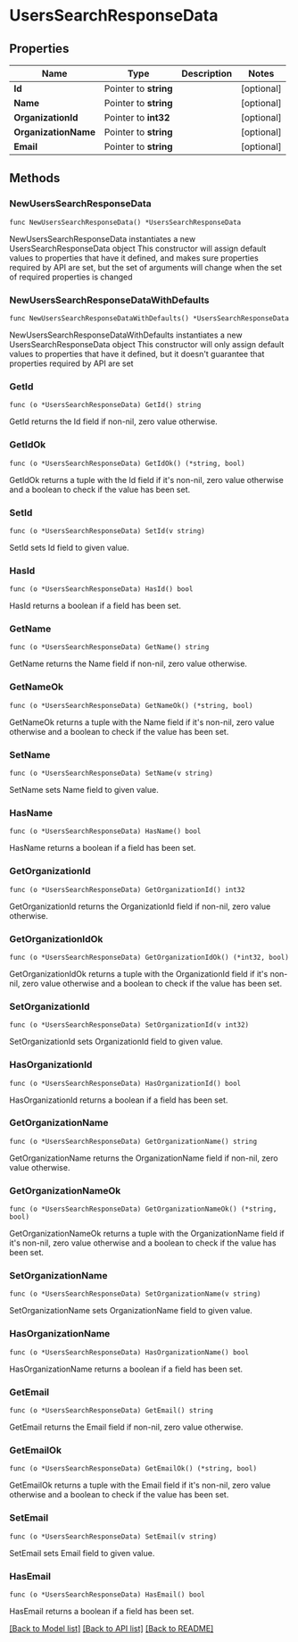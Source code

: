 # UsersSearchResponseData

## Properties

Name | Type | Description | Notes
------------ | ------------- | ------------- | -------------
**Id** | Pointer to **string** |  | [optional] 
**Name** | Pointer to **string** |  | [optional] 
**OrganizationId** | Pointer to **int32** |  | [optional] 
**OrganizationName** | Pointer to **string** |  | [optional] 
**Email** | Pointer to **string** |  | [optional] 

## Methods

### NewUsersSearchResponseData

`func NewUsersSearchResponseData() *UsersSearchResponseData`

NewUsersSearchResponseData instantiates a new UsersSearchResponseData object
This constructor will assign default values to properties that have it defined,
and makes sure properties required by API are set, but the set of arguments
will change when the set of required properties is changed

### NewUsersSearchResponseDataWithDefaults

`func NewUsersSearchResponseDataWithDefaults() *UsersSearchResponseData`

NewUsersSearchResponseDataWithDefaults instantiates a new UsersSearchResponseData object
This constructor will only assign default values to properties that have it defined,
but it doesn't guarantee that properties required by API are set

### GetId

`func (o *UsersSearchResponseData) GetId() string`

GetId returns the Id field if non-nil, zero value otherwise.

### GetIdOk

`func (o *UsersSearchResponseData) GetIdOk() (*string, bool)`

GetIdOk returns a tuple with the Id field if it's non-nil, zero value otherwise
and a boolean to check if the value has been set.

### SetId

`func (o *UsersSearchResponseData) SetId(v string)`

SetId sets Id field to given value.

### HasId

`func (o *UsersSearchResponseData) HasId() bool`

HasId returns a boolean if a field has been set.

### GetName

`func (o *UsersSearchResponseData) GetName() string`

GetName returns the Name field if non-nil, zero value otherwise.

### GetNameOk

`func (o *UsersSearchResponseData) GetNameOk() (*string, bool)`

GetNameOk returns a tuple with the Name field if it's non-nil, zero value otherwise
and a boolean to check if the value has been set.

### SetName

`func (o *UsersSearchResponseData) SetName(v string)`

SetName sets Name field to given value.

### HasName

`func (o *UsersSearchResponseData) HasName() bool`

HasName returns a boolean if a field has been set.

### GetOrganizationId

`func (o *UsersSearchResponseData) GetOrganizationId() int32`

GetOrganizationId returns the OrganizationId field if non-nil, zero value otherwise.

### GetOrganizationIdOk

`func (o *UsersSearchResponseData) GetOrganizationIdOk() (*int32, bool)`

GetOrganizationIdOk returns a tuple with the OrganizationId field if it's non-nil, zero value otherwise
and a boolean to check if the value has been set.

### SetOrganizationId

`func (o *UsersSearchResponseData) SetOrganizationId(v int32)`

SetOrganizationId sets OrganizationId field to given value.

### HasOrganizationId

`func (o *UsersSearchResponseData) HasOrganizationId() bool`

HasOrganizationId returns a boolean if a field has been set.

### GetOrganizationName

`func (o *UsersSearchResponseData) GetOrganizationName() string`

GetOrganizationName returns the OrganizationName field if non-nil, zero value otherwise.

### GetOrganizationNameOk

`func (o *UsersSearchResponseData) GetOrganizationNameOk() (*string, bool)`

GetOrganizationNameOk returns a tuple with the OrganizationName field if it's non-nil, zero value otherwise
and a boolean to check if the value has been set.

### SetOrganizationName

`func (o *UsersSearchResponseData) SetOrganizationName(v string)`

SetOrganizationName sets OrganizationName field to given value.

### HasOrganizationName

`func (o *UsersSearchResponseData) HasOrganizationName() bool`

HasOrganizationName returns a boolean if a field has been set.

### GetEmail

`func (o *UsersSearchResponseData) GetEmail() string`

GetEmail returns the Email field if non-nil, zero value otherwise.

### GetEmailOk

`func (o *UsersSearchResponseData) GetEmailOk() (*string, bool)`

GetEmailOk returns a tuple with the Email field if it's non-nil, zero value otherwise
and a boolean to check if the value has been set.

### SetEmail

`func (o *UsersSearchResponseData) SetEmail(v string)`

SetEmail sets Email field to given value.

### HasEmail

`func (o *UsersSearchResponseData) HasEmail() bool`

HasEmail returns a boolean if a field has been set.


[[Back to Model list]](../README.md#documentation-for-models) [[Back to API list]](../README.md#documentation-for-api-endpoints) [[Back to README]](../README.md)


